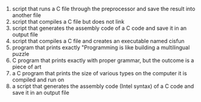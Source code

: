 1. script that runs a C file through the preprocessor and save the result into another file
2. script that compiles a C file but does not link
3. script that generates the assembly code of a C code and save it in an output file
4. script that compiles a C file and creates an executable named cisfun
5. program that prints exactly "Programming is like building a multilingual puzzle
6.  C program that prints exactly with proper grammar, but the outcome is a piece of art
7.  a C program that prints the size of various types on the computer it is compiled and run on
8. a script that generates the assembly code (Intel syntax) of a C code and save it in an output file
